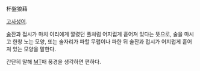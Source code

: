 杯盤狼藉  

[고사성어](%EA%B3%A0%EC%82%AC%EC%84%B1%EC%96%B4.md).

[술](%EC%88%A0.md)잔과 접시가 마치 이리에게 깔렸던 풀처럼 어지럽게 흩어져 있다는 뜻으로, 술을 마시고 한창 노는 모양,
또는 술자리가 파할 무렵이나 파한 뒤 술잔과 접시가 어지럽게 흩어져 있는 모양을 말한다.

간단히 말해 [MT](MT.md)때 풍경을 생각하면 편하다.

